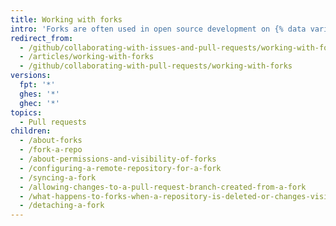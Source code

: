 ```yaml
---
title: Working with forks
intro: 'Forks are often used in open source development on {% data variables.product.github %}.'
redirect_from:
  - /github/collaborating-with-issues-and-pull-requests/working-with-forks
  - /articles/working-with-forks
  - /github/collaborating-with-pull-requests/working-with-forks
versions:
  fpt: '*'
  ghes: '*'
  ghec: '*'
topics:
  - Pull requests
children:
  - /about-forks
  - /fork-a-repo
  - /about-permissions-and-visibility-of-forks
  - /configuring-a-remote-repository-for-a-fork
  - /syncing-a-fork
  - /allowing-changes-to-a-pull-request-branch-created-from-a-fork
  - /what-happens-to-forks-when-a-repository-is-deleted-or-changes-visibility
  - /detaching-a-fork
---
```

